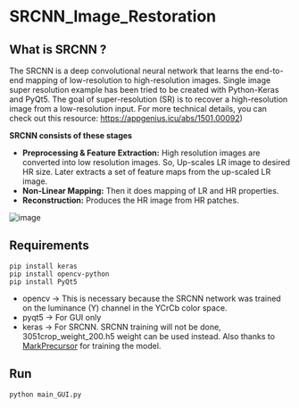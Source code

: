 # SRCNN_Image_Restoration

## What is SRCNN ?
The SRCNN is a deep convolutional neural network that learns the end-to-end mapping of low-resolution to high-resolution images. Single image super resolution example has been tried to be created with Python-Keras and PyQt5. The goal of super-resolution (SR) is to recover a high-resolution image from a low-resolution input.
For more technical details, you can check out this resource:
https://appgenius.icu/abs/1501.00092)

**SRCNN consists of these stages**

* **Preprocessing & Feature Extraction:** High resolution images are converted into low resolution images. So, Up-scales LR image to desired HR size. Later extracts a set of feature maps from the up-scaled LR image.
* **Non-Linear Mapping:** Then it does mapping of LR and HR properties.
* **Reconstruction:** Produces the HR image from HR patches.

![image](https://miro.medium.com/max/875/1*mZJO-i6ImYyXHorv4H1q_Q.png)

## Requirements
```
pip install keras
pip install opencv-python
pip install PyQt5
```

* opencv -> This is necessary because the SRCNN network was trained on the luminance (Y) channel in the YCrCb color space.
* pyqt5 -> For GUI only
* keras -> For SRCNN. SRCNN training will not be done, 3051crop_weight_200.h5 weight can be used instead. Also thanks to [MarkPrecursor](https://github.com/MarkPrecursor/SRCNN-keras) for training the model. 

## Run
```
python main_GUI.py
```


